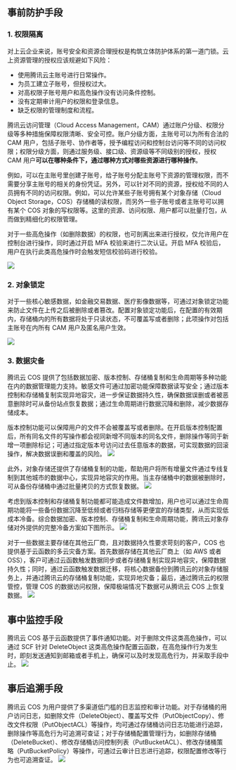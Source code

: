 ## 事前防护手段

### 1. 权限隔离

对上云企业来说，账号安全和资源合理授权是构筑立体防护体系的第一道门锁。云上资源管理的授权应该规避如下风险：

- 使用腾讯云主账号进行日常操作。
- 为员工建立子账号，但授权过大。
- 对高权限子账号用户和高危操作没有访问条件控制。
- 没有定期审计用户的权限和登录信息。
- 缺乏权限的管理制度和流程。

腾讯云访问管理（Cloud Access Management，CAM）通过账户分级、权限分级等多种措施保障权限清晰、安全可控。账户分级方面，主账号可以为所有合法的 CAM 用户，包括子账号、协作者等，授予编程访问和控制台访问等不同的访问权限；权限分级方面，则通过服务级、接口级、资源级等不同级别的授权，授权 CAM 用户**可以在哪种条件下，通过哪种方式对哪些资源进行哪种操作**。

例如，可以在主账号里创建子账号，给子账号分配主账号下资源的管理权限，而不需要分享主账号的相关的身份凭证。另外，可以针对不同的资源，授权给不同的人员拥有不同的访问权限。例如，可以允许某些子账号拥有某个对象存储（Cloud Object Storage，COS）存储桶的读权限，而另外一些子账号或者主账号可以拥有某个 COS 对象的写权限等。这里的资源、访问权限、用户都可以批量打包，从而做到精细化的权限管理。

对于一些高危操作（如删除数据）的权限，也可剖离出来进行授权，仅允许用户在控制台进行操作，同时通过开启 MFA 校验来进行二次认证。开启 MFA 校验后，用户在执行此类高危操作时会触发短信校验码进行校验。

![](https://main.qcloudimg.com/raw/883fe62ca2afa8cc1c47cccf2b5936fc.png)

### 2. 对象锁定

对于一些核心敏感数据，如金融交易数据、医疗影像数据等，可通过对象锁定功能来防止文件在上传之后被删除或者篡改。配置对象锁定功能后，在配置的有效期内，存储桶内的所有数据将处于只读状态，不可覆盖写或者删除；此项操作对包括主账号在内所有 CAM 用户及匿名用户生效。

![](https://main.qcloudimg.com/raw/c30c6a04ca2ddf4b8bedcd0d0066ab00.png)

### 3. 数据灾备

腾讯云 COS 提供了包括数据加密、版本控制、存储桶复制和生命周期等多种功能在内的数据管理能力支持。敏感文件可通过加密功能保障数据读写安全；通过版本控制和存储桶复制实现异地容灾，进一步保证数据持久性，确保数据误删或者被恶意删除时可从备份站点恢复数据；通过生命周期进行数据沉降和删除，减少数据存储成本。

版本控制功能可以保障用户的文件不会被覆盖写或者删除。在开启版本控制配置后，所有同名文件的写操作都会视同新增不同版本的同名文件，删除操作等同于新增一项删除标记；可通过指定版本号访问过去任意版本的数据，可实现数据的回滚操作，解决数据误删和覆盖的风险。
![](https://main.qcloudimg.com/raw/c42472f2907063d1bf72d40ea1bad09c.png)

此外，对象存储还提供了存储桶复制的功能，帮助用户将所有增量文件通过专线复制到其他城市的数据中心，实现异地容灾的作用。当主存储桶中的数据被删除时，可从备份存储桶中通过批量拷贝的方式恢复数据。
![](https://main.qcloudimg.com/raw/798736c005a6d3defffb20573cf26e2d.png)

考虑到版本控制和存储桶复制功能都可能造成文件数增加，用户也可以通过生命周期功能将一些备份数据沉降至低频或者归档存储等更便宜的存储类型，从而实现低成本冷备。综合数据加密、版本控制、存储桶复制和生命周期功能，腾讯云对象存储对外提供的完整冷备方案如下图所示。
![](https://main.qcloudimg.com/raw/76e9053643abab5281014677ec7d2596.png)

对于一些数据主要存储在其他云厂商，且对数据持久性要求苛刻的客户，COS 也提供基于云函数的多云灾备方案。首先数据存储在其他云厂商上（如 AWS 或者 OSS），客户可通过云函数触发数据同步或者存储桶复制实现异地容灾，保障数据持久性；同时，通过云函数触发数据迁移，将核心数据备份到腾讯云的对象存储服务上，并通过腾讯云的存储桶复制功能，实现异地灾备；最后，通过腾讯云的权限管控，管理 COS 的数据访问权限，保障极端情况下数据可从腾讯云 COS 上恢复数据。
![](https://main.qcloudimg.com/raw/5867f033be729fb258b1069aae3caa75.png)

## 事中监控手段

腾讯云 COS 基于云函数提供了事件通知功能。对于删除文件这类高危操作，可以通过 SCF 针对 DeleteObject 这类高危操作配置云函数，在高危操作行为发生时，即刻发送通知到邮箱或者手机上，确保可以及时发现高危行为，并采取手段中止。
![](https://main.qcloudimg.com/raw/4c353b079ab909840b4dec7d6a82aea3.png)

## 事后追溯手段

腾讯云 COS 为用户提供了多渠道低门槛的日志监控和审计功能。对于存储桶的用户访问日志，如删除文件（DeleteObject）、覆盖写文件（PutObjectCopy）、修改文件权限（PutObjectACL）等操作，均可通过存储桶访问日志功能进行追踪，删除操作等高危行为可追溯可查证；对于存储桶配置管理行为，如删除存储桶（DeleteBucket）、修改存储桶访问控制列表（PutBucketACL）、修改存储桶策略（PutBucketPolicy）等操作，可通过云审计日志进行追踪，权限配置修改等行为也可追溯查证。
![](https://main.qcloudimg.com/raw/3b2912ee393cb077bd8fb1292dd63521.png)
